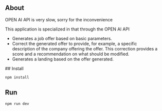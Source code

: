 ## About

OPEN AI API is very slow, sorry for the inconvenience

This application is specialized in that through the OPEN AI API

- Generates a job offer based on basic parameters.
- Correct the generated offer to provide, for example, a specific description of the company offering the offer. This correction provides a score and a recommendation on what should be modified.
- Generates a landing based on the offer generated.

## Install

```bash
npm install
```

## Run

```bash
npm run dev
```
